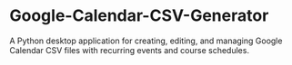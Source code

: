 # Google-Calendar-CSV-Generator
A Python desktop application for creating, editing, and managing Google Calendar CSV files with recurring events and course schedules.
